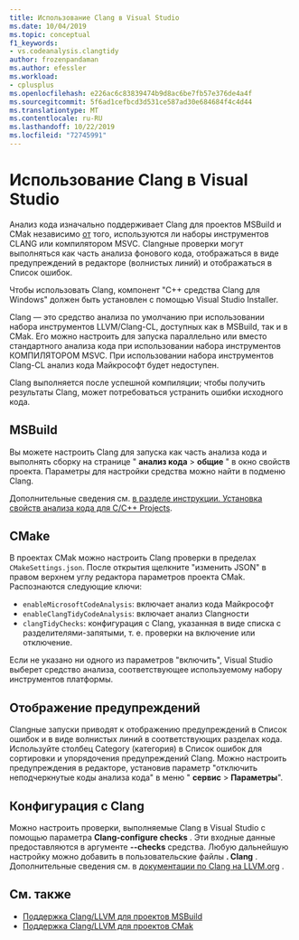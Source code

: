 ```yaml
---
title: Использование Clang в Visual Studio
ms.date: 10/04/2019
ms.topic: conceptual
f1_keywords:
- vs.codeanalysis.clangtidy
author: frozenpandaman
ms.author: efessler
ms.workload:
- cplusplus
ms.openlocfilehash: e226ac6c83839474b9d8ac6be7fb57e376de4a4f
ms.sourcegitcommit: 5f6ad1cefbcd3d531ce587ad30e684684f4c4d44
ms.translationtype: MT
ms.contentlocale: ru-RU
ms.lasthandoff: 10/22/2019
ms.locfileid: "72745991"
---
```

# <a name="using-clang-tidy-in-visual-studio"></a>Использование Clang в Visual Studio

Анализ кода изначально поддерживает Clang для проектов MSBuild и CMak независимо [от](https://clang.llvm.org/extra/clang-tidy/) того, используются ли наборы инструментов CLANG или компилятором MSVC. Clangные проверки могут выполняться как часть анализа фонового кода, отображаться в виде предупреждений в редакторе (волнистых линий) и отображаться в Список ошибок.

Чтобы использовать Clang, компонент "C++ средства Clang для Windows" должен быть установлен с помощью Visual Studio Installer.

Clang — это средство анализа по умолчанию при использовании набора инструментов LLVM/Clang-CL, доступных как в MSBuild, так и в CMak. Его можно настроить для запуска параллельно или вместо стандартного анализа кода при использовании набора инструментов КОМПИЛЯТОРОМ MSVC. При использовании набора инструментов Clang-CL анализ кода Майкрософт будет недоступен.

Clang выполняется после успешной компиляции; чтобы получить результаты Clang, может потребоваться устранить ошибки исходного кода.


## <a name="msbuild"></a>MSBuild

Вы можете настроить Clang для запуска как часть анализа кода и выполнять сборку на странице " **анализ кода**  > **общие** " в окно свойств проекта. Параметры для настройки средства можно найти в подменю Clang.

Дополнительные сведения см. [в разделе инструкции. Установка свойств анализа кода для C/C++ Projects](../code-quality/how-to-set-code-analysis-properties-for-c-cpp-projects.md).

## <a name="cmake"></a>CMake

В проектах CMak можно настроить Clang проверки в пределах `CMakeSettings.json`. После открытия щелкните "изменить JSON" в правом верхнем углу редактора параметров проекта CMak. Распознаются следующие ключи:

- `enableMicrosoftCodeAnalysis`: включает анализ кода Майкрософт
- `enableClangTidyCodeAnalysis`: включает анализ Clangности
- `clangTidyChecks`: конфигурация с Clang, указанная в виде списка с разделителями-запятыми, т. е. проверки на включение или отключение.

Если не указано ни одного из параметров "включить", Visual Studio выберет средство анализа, соответствующее используемому набору инструментов платформы.

## <a name="warning-display"></a>Отображение предупреждений

Clangные запуски приводят к отображению предупреждений в Список ошибок и в виде волнистых линий в соответствующих разделах кода. Используйте столбец Category (категория) в Список ошибок для сортировки и упорядочения предупреждений Clang. Можно настроить предупреждения в редакторе, установив параметр "отключить неподчеркнутые коды анализа кода" в меню " **сервис**  > **Параметры**".

## <a name="clang-tidy-configuration"></a>Конфигурация с Clang

Можно настроить проверки, выполняемые Clang в Visual Studio с помощью параметра **Clang-configure checks** . Эти входные данные предоставляются в аргументе **--checks** средства. Любую дальнейшую настройку можно добавить в пользовательские файлы **. Clang** . Дополнительные сведения см. в [документации по Clang на LLVM.org](https://clang.llvm.org/extra/clang-tidy/) .

## <a name="see-also"></a>См. также

- [Поддержка Clang/LLVM для проектов MSBuild](https://aka.ms/cpp/clangmsbuild)
- [Поддержка Clang/LLVM для проектов CMak](https://aka.ms/cpp/clangcmake)
